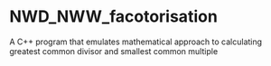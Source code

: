 # NWD_NWW_facotorisation
 A C++ program that emulates mathematical approach to calculating greatest common divisor and smallest common multiple
